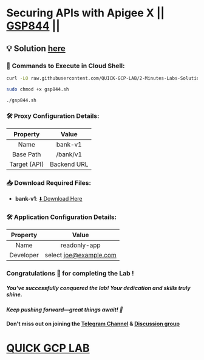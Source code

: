 # Securing APIs with Apigee X || [GSP844](https://www.cloudskillsboost.google/focuses/29996?parent=catalog) ||

## 💡 Solution [here](https://youtu.be/VK2Gh35BJ1g)

### 🚀 **Commands to Execute in Cloud Shell:**

```bash
curl -LO raw.githubusercontent.com/QUICK-GCP-LAB/2-Minutes-Labs-Solutions/refs/heads/main/Securing%20APIs%20with%20Apigee%20X/gsp844.sh

sudo chmod +x gsp844.sh

./gsp844.sh
```

### 🛠️ **Proxy Configuration Details:**  

|**Property**| **Value**       |  
|:------------:|:-----------------:|  
| Name       | bank-v1         |  
| Base Path  | /bank/v1        |  
| Target (API) | Backend URL   |  


### 📥 **Download Required Files:**  

- **bank-v1**: [⬇️ Download Here](https://drive.google.com/uc?export=download&id=1nciWY-FuXm9QrkoZy3vllHPCe5uGU7zS)


### 🛠️ **Application Configuration Details:**  

|**Property**  | **Value**               |  
|:------------:|:-----------------------:|  
| Name         | readonly-app            |  
| Developer    | select joe@example.com  |

### Congratulations 🎉 for completing the Lab !

##### *You've successfully conquered the lab! Your dedication and skills truly shine.*

#### *Keep pushing forward—great things await! 🚀*

#### Don't miss out on joining the [Telegram Channel](https://t.me/quickgcplab) & [Discussion group](https://t.me/quickgcplabchats)

# [QUICK GCP LAB](https://www.youtube.com/@quickgcplab)
